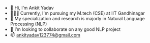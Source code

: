 - 👋 Hi, I’m Ankit Yadav
- 🧑🏻‍💻 Currently, I'm pursuing my M.tech (CSE) at IIT Gandhinagar
- 🌱 My specialization and research is majorly in Natural Language Processing (NLP)
- 💞️ I’m looking to collaborate on any good NLP project
- 📫 ankityadav123774@gmail.com

<!---
my-temporary-name/my-temporary-name is a ✨ special ✨ repository because its `README.md` (this file) appears on your GitHub profile.
You can click the Preview link to take a look at your changes.
--->
